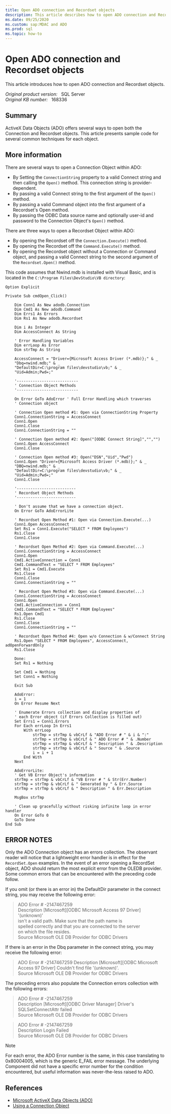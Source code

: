```yaml
---
title: Open ADO connection and Recordset objects
description: This article describes how to open ADO connection and Recordset objects.
ms.date: 09/25/2020
ms.custom: sap:MDAC and ADO
ms.prod: sql
ms.topic: how-to
---
```

# Open ADO connection and Recordset objects

This article introduces how to open ADO connection and Recordset objects.

_Original product version:_ &nbsp; SQL Server  
_Original KB number:_ &nbsp; 168336

## Summary

ActiveX Data Objects (ADO) offers several ways to open both the Connection and Recordset objects. This article presents sample code for several common techniques for each object.

## More information

There are several ways to open a Connection Object within ADO:

- By Setting the `ConnectionString` property to a valid Connect string and then calling the `Open()` method. This connection string is provider-dependent.
- By passing a valid Connect string to the first argument of the `Open()` method.
- By passing a valid Command object into the first argument of a Recordset's Open method.
- By passing the ODBC Data source name and optionally user-id and password to the Connection Object's `Open()` method.

There are three ways to open a Recordset Object within ADO:

- By opening the Recordset off the `Connection.Execute()` method.
- By opening the Recordset off the `Command.Execute()` method.
- By opening the Recordset object without a Connection or Command object, and passing a valid Connect string to the second argument of the `Recordset.Open()` method.

This code assumes that Nwind.mdb is installed with Visual Basic, and is located in the `C:\Program Files\DevStudio\VB directory`:

```vbnet
Option Explicit

Private Sub cmdOpen_Click()

    Dim Conn1 As New adodb.Connection
    Dim Cmd1 As New adodb.Command
    Dim Errs1 As Errors
    Dim Rs1 As New adodb.Recordset
    
    Dim i As Integer
    Dim AccessConnect As String
    
    ' Error Handling Variables
    Dim errLoop As Error
    Dim strTmp As String
    
    AccessConnect = "Driver={Microsoft Access Driver (*.mdb)};" & _
    "Dbq=nwind.mdb;" & _
    "DefaultDir=C:\program files\devstudio\vb;" & _
    "Uid=Admin;Pwd=;"
    
    '---------------------------
    ' Connection Object Methods
    '---------------------------
    
    On Error GoTo AdoError ' Full Error Handling which traverses
    ' Connection object
    
    ' Connection Open method #1: Open via ConnectionString Property
    Conn1.ConnectionString = AccessConnect
    Conn1.Open
    Conn1.Close
    Conn1.ConnectionString = ""
    
    ' Connection Open method #2: Open("[ODBC Connect String]","","")
    Conn1.Open AccessConnect
    Conn1.Close
    
    ' Connection Open method #3: Open("DSN","Uid","Pwd")
    Conn1.Open "Driver={Microsoft Access Driver (*.mdb)};" & _
    "DBQ=nwind.mdb;" & _
    "DefaultDir=C:\program files\devstudio\vb;" & _
    "Uid=Admin;Pwd=;"
    Conn1.Close
    
    '--------------------------
    ' Recordset Object Methods
    '--------------------------
    
    ' Don't assume that we have a connection object.
    On Error GoTo AdoErrorLite
    
    ' Recordset Open Method #1: Open via Connection.Execute(...)
    Conn1.Open AccessConnect
    Set Rs1 = Conn1.Execute("SELECT * FROM Employees")
    Rs1.Close
    Conn1.Close
    
    ' Recordset Open Method #2: Open via Command.Execute(...)
    Conn1.ConnectionString = AccessConnect
    Conn1.Open
    Cmd1.ActiveConnection = Conn1
    Cmd1.CommandText = "SELECT * FROM Employees"
    Set Rs1 = Cmd1.Execute
    Rs1.Close
    Conn1.Close
    Conn1.ConnectionString = ""
    
    ' Recordset Open Method #3: Open via Command.Execute(...)
    Conn1.ConnectionString = AccessConnect
    Conn1.Open
    Cmd1.ActiveConnection = Conn1
    Cmd1.CommandText = "SELECT * FROM Employees"
    Rs1.Open Cmd1
    Rs1.Close
    Conn1.Close
    Conn1.ConnectionString = ""
    
    ' Recordset Open Method #4: Open w/o Connection & w/Connect String
    Rs1.Open "SELECT * FROM Employees", AccessConnect, adOpenForwardOnly
    Rs1.Close
    
    Done:
    Set Rs1 = Nothing
    
    Set Cmd1 = Nothing
    Set Conn1 = Nothing
    
    Exit Sub
    
    AdoError:
    i = 1
    On Error Resume Next
    
    ' Enumerate Errors collection and display properties of
    ' each Error object (if Errors Collection is filled out)
    Set Errs1 = Conn1.Errors
    For Each errLoop In Errs1
        With errLoop
            strTmp = strTmp & vbCrLf & "ADO Error # " & i & ":"
            strTmp = strTmp & vbCrLf & " ADO Error # " & .Number
            strTmp = strTmp & vbCrLf & " Description " & .Description
            strTmp = strTmp & vbCrLf & " Source " & .Source
            i = i + 1
        End With
    Next
    
    AdoErrorLite:
    ' Get VB Error Object's information
    strTmp = strTmp & vbCrLf & "VB Error # " & Str(Err.Number)
    strTmp = strTmp & vbCrLf & " Generated by " & Err.Source
    strTmp = strTmp & vbCrLf & " Description " & Err.Description
    
    MsgBox strTmp
    
    ' Clean up gracefully without risking infinite loop in error handler
    On Error GoTo 0
    GoTo Done
End Sub

```

## ERROR NOTES

Only the ADO Connection object has an errors collection. The observant reader will notice that a lightweight error handler is in effect for the `RecordSet.Open` examples. In the event of an error opening a RecordSet object, ADO should return the most explicit error from the OLEDB provider. Some common errors that can be encountered with the preceding code follow.

If you omit (or there is an error in) the DefaultDir parameter in the connect string, you may receive the following error:

> ADO Error # -2147467259  
Description [Microsoft][ODBC Microsoft Access 97 Driver] '(unknown)'  
isn't a valid path. Make sure that the path name is  
spelled correctly and that you are connected to the server  
on which the file resides.  
Source Microsoft OLE DB Provider for ODBC Drivers

If there is an error in the Dbq parameter in the connect string, you may receive the following error:

> ADO Error # -2147467259 Description [Microsoft][ODBC Microsoft Access 97 Driver] Couldn't find
file '(unknown)'.  
Source Microsoft OLE DB Provider for ODBC Drivers

The preceding errors also populate the Connection errors collection with the following errors:

> ADO Error # -2147467259  
Description [Microsoft][ODBC Driver Manager] Driver's  
SQLSetConnectAttr failed  
Source Microsoft OLE DB Provider for ODBC Drivers

> ADO Error # -2147467259  
Description Login Failed  
Source Microsoft OLE DB Provider for ODBC Drivers

> [!NOTE]
> For each error, the ADO Error number is the same, in this case translating to 0x80004005, which is the generic E_FAIL error message. The underlying Component did not have a specific error number for the condition encountered, but useful information was never-the-less raised to ADO.

## References

- [Microsoft ActiveX Data Objects (ADO)](/sql/ado/microsoft-activex-data-objects-ado)
- [Using a Connection Object](/sql/ado/guide/data/using-a-connection-object)
